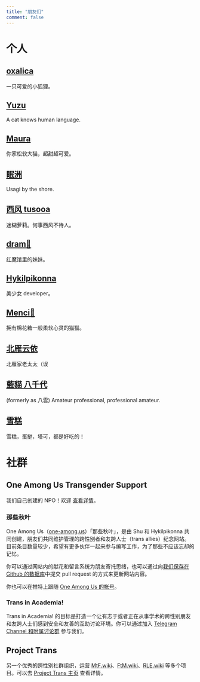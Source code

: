 ```yaml
---
title: "朋友们"
comment: false
---
```


# 个人

## [oxalica](https://oxa.li/)

一只可爱的小狐狸。

## [Yuzu](https://preview.blog-yuzukicat.pages.dev/)

A cat knows human language.

## [Maura](https://t.me/nekobroadcast)

你家松软大猫，超甜超可爱。

## [眠洲](https://twitter.com/usagiByTheShore)

Usagi by the shore.

## [西风 tusooa](https://blog.tusooa.xyz/)

迷糊萝莉。何事西风不待人。

## [dram🎀](https://dram.page/)

红魔馆里的妹妹。

## [Hykilpikonna](https://profile.hydev.org/)

美少女 developer。

## [Menci💖](https://men.ci/)

拥有棉花糖一般柔软心灵的猫猫。

## [北雁云依](https://stblog.penclub.club/)

北雁家老太太（误

## [藍貓 八千代](https://dawn.moe/)

(formerly as 八雲) Amateur professional, professional amateur.

## [雪糕](https://lyc.sh/blog/)

雪糕，蛋挞，塔可，都是好吃的！

# 社群

## One Among Us Transgender Support

我们自己创建的 NPO！欢迎 [查看详情](https://oneamongus.ca)。

### 那些秋叶

One Among Us（[one-among.us](https://one-among.us)）「那些秋叶」，是由 Shu 和 Hykilpikonna 共同创建，朋友们共同维护管理的跨性别者和友跨人士（trans allies）纪念网站。目前条目数量较少，希望有更多伙伴一起来参与编写工作，为了那些不应该忘却的记忆。

你可以通过网站内的献花和留言系统为朋友寄托思绪，也可以通过向[我们保存在 Github 的数据库](https://github.com/hykilpikonna/our-data/)中提交 pull request 的方式来更新网站内容。

你也可以在推特上跟随 [One Among Us 的帐号](https://twitter.com/oneamong_us)。

### Trans in Academia!

Trans in Academia! 的目标是打造一个让有志于或者正在从事学术的跨性别朋友和友跨人士们感到安全和友善的互助讨论环境。你可以通过加入 [Telegram Channel 和附属讨论群](https://t.me/transacademicorg) 参与我们。

## Project Trans

另一个优秀的跨性别社群组织，运营 [MtF.wiki](https://mtf.wiki)、[FtM.wiki](https://ftm.wiki)、[RLE.wiki](https://rle.wiki) 等多个项目。可以去 [Project Trans 主页](https://project-trans.org) 查看详情。

<!-- ## 跨性别相关 bot -->

<!-- 跨性别相关 bot，一个由社群伙伴自发建立的民间信息交流平台，主营科普、辟谣、投稿和消息推送等板块，无盈利性内容。  -->

<!-- 添加 Bot Channel 群可以获取大量靠谱实用资料，还可以避开空间限流实时收到 bot 的最新推送哦！（群内只用于存放资料和发布消息，不用于聊天，因此设置为全员禁言。） -->

<!-- > 群号：984875990 -->
<!-- > -->
<!-- > 群主：🏳️‍⚧️Trans Bot备用机 (970611264) -->

<!-- **板块介绍** -->

<!-- 1. 科普：文章长度、更新频率和形式不定，内容尽可能覆盖到跨性别相关的方方面面。目前的科普环节由固定撰稿人撰写由 bot 审阅修改，伙伴们亦可携稿件申请成为固定撰稿人。 -->

<!-- 2. 辟谣：以证据充分为前提，针对大小各种谣言，尽可能维护社群良好环境。  -->

<!-- 3. 投稿：完全不收费，形式与内容都较为自由，不拘泥于跨性别相关。易引战的、带广告的和其他经过审核被认为不适合发的来稿将被拒发。目前投稿规则为周六统一发送粉蓝白跨旗投稿，周日统一发送交友投稿（且限 1 张照片）。  -->

<!-- 4. 消息推送：不定时，包含最新的新闻、事件、线上/下活动等内容，无恰饭推广。  -->

<!-- **郑重声明** 我们会尽力保证稿件的真实性，但我们的能力也有限，无法对稿件及其可能产生的连带情况负责。 -->


